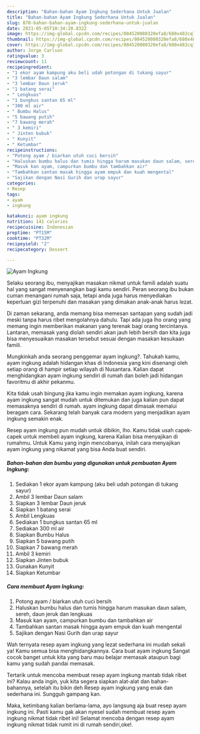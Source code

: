 ```yaml
---
description: "Bahan-bahan Ayam Ingkung Sederhana Untuk Jualan"
title: "Bahan-bahan Ayam Ingkung Sederhana Untuk Jualan"
slug: 870-bahan-bahan-ayam-ingkung-sederhana-untuk-jualan
date: 2021-05-05T10:34:20.832Z
image: https://img-global.cpcdn.com/recipes/084520080320efa8/680x482cq70/ayam-ingkung-foto-resep-utama.jpg
thumbnail: https://img-global.cpcdn.com/recipes/084520080320efa8/680x482cq70/ayam-ingkung-foto-resep-utama.jpg
cover: https://img-global.cpcdn.com/recipes/084520080320efa8/680x482cq70/ayam-ingkung-foto-resep-utama.jpg
author: Jorge Carlson
ratingvalue: 3
reviewcount: 11
recipeingredient:
- "1 ekor ayam kampung aku beli udah potongan di tukang sayur"
- "3 lembar Daun salam"
- "3 lembar Daun jeruk"
- "1 batang serai"
- " Lengkuas"
- "1 bungkus santan 65 ml"
- "300 ml air"
- " Bumbu Halus"
- "5 bawang putih"
- "7 bawang merah"
- " 3 kemiri"
- " Jinten bubuk"
- " Kunyit"
- " Ketumbar"
recipeinstructions:
- "Potong ayam / biarkan utuh cuci bersih"
- "Haluskan bumbu halus dan tumis hingga harum masukan daun salam, sereh, daun jeruk dan lengkuas"
- "Masuk kan ayam, campurkan bumbu dan tambahkan air"
- "Tambahkan santan masak hingga ayam empuk dan kuah mengental"
- "Sajikan dengan Nasi Gurih dan urap sayur"
categories:
- Resep
tags:
- ayam
- ingkung

katakunci: ayam ingkung 
nutrition: 141 calories
recipecuisine: Indonesian
preptime: "PT15M"
cooktime: "PT32M"
recipeyield: "2"
recipecategory: Dessert

---
```



![Ayam Ingkung](https://img-global.cpcdn.com/recipes/084520080320efa8/680x482cq70/ayam-ingkung-foto-resep-utama.jpg)

Selaku seorang ibu, menyajikan masakan nikmat untuk famili adalah suatu hal yang sangat menyenangkan bagi kamu sendiri. Peran seorang ibu bukan cuman menangani rumah saja, tetapi anda juga harus menyediakan keperluan gizi terpenuhi dan masakan yang dimakan anak-anak harus lezat.

Di zaman  sekarang, anda memang bisa memesan santapan yang sudah jadi meski tanpa harus ribet mengolahnya dahulu. Tapi ada juga lho orang yang memang ingin memberikan makanan yang terenak bagi orang tercintanya. Lantaran, memasak yang diolah sendiri akan jauh lebih bersih dan kita juga bisa menyesuaikan masakan tersebut sesuai dengan masakan kesukaan famili. 



Mungkinkah anda seorang penggemar ayam ingkung?. Tahukah kamu, ayam ingkung adalah hidangan khas di Indonesia yang kini disenangi oleh setiap orang di hampir setiap wilayah di Nusantara. Kalian dapat menghidangkan ayam ingkung sendiri di rumah dan boleh jadi hidangan favoritmu di akhir pekanmu.

Kita tidak usah bingung jika kamu ingin memakan ayam ingkung, karena ayam ingkung sangat mudah untuk ditemukan dan juga kalian pun dapat memasaknya sendiri di rumah. ayam ingkung dapat dimasak memalui beragam cara. Sekarang telah banyak cara modern yang menjadikan ayam ingkung semakin enak.

Resep ayam ingkung pun mudah untuk dibikin, lho. Kamu tidak usah capek-capek untuk membeli ayam ingkung, karena Kalian bisa menyajikan di rumahmu. Untuk Kamu yang ingin mencobanya, inilah cara menyajikan ayam ingkung yang nikamat yang bisa Anda buat sendiri.

<!--inarticleads1-->

##### Bahan-bahan dan bumbu yang digunakan untuk pembuatan Ayam Ingkung:

1. Sediakan 1 ekor ayam kampung (aku beli udah potongan di tukang sayur)
1. Ambil 3 lembar Daun salam
1. Siapkan 3 lembar Daun jeruk
1. Siapkan 1 batang serai
1. Ambil  Lengkuas
1. Sediakan 1 bungkus santan 65 ml
1. Sediakan 300 ml air
1. Siapkan  Bumbu Halus
1. Siapkan 5 bawang putih
1. Siapkan 7 bawang merah
1. Ambil  3 kemiri
1. Siapkan  Jinten bubuk
1. Gunakan  Kunyit
1. Siapkan  Ketumbar




<!--inarticleads2-->

##### Cara membuat Ayam Ingkung:

1. Potong ayam / biarkan utuh cuci bersih
1. Haluskan bumbu halus dan tumis hingga harum masukan daun salam, sereh, daun jeruk dan lengkuas
1. Masuk kan ayam, campurkan bumbu dan tambahkan air
1. Tambahkan santan masak hingga ayam empuk dan kuah mengental
1. Sajikan dengan Nasi Gurih dan urap sayur




Wah ternyata resep ayam ingkung yang lezat sederhana ini mudah sekali ya! Kamu semua bisa menghidangkannya. Cara buat ayam ingkung Sangat cocok banget untuk kita yang baru mau belajar memasak ataupun bagi kamu yang sudah pandai memasak.

Tertarik untuk mencoba membuat resep ayam ingkung mantab tidak ribet ini? Kalau anda ingin, yuk kita segera siapkan alat-alat dan bahan-bahannya, setelah itu bikin deh Resep ayam ingkung yang enak dan sederhana ini. Sungguh gampang kan. 

Maka, ketimbang kalian berlama-lama, ayo langsung aja buat resep ayam ingkung ini. Pasti kamu gak akan nyesel sudah membuat resep ayam ingkung nikmat tidak ribet ini! Selamat mencoba dengan resep ayam ingkung nikmat tidak rumit ini di rumah sendiri,oke!.

